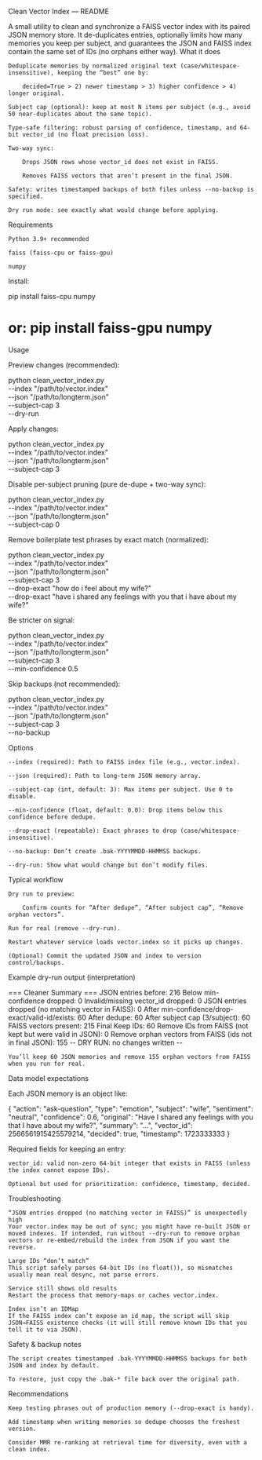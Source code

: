 Clean Vector Index — README

A small utility to clean and synchronize a FAISS vector index with its paired JSON memory store. It de-duplicates entries, optionally limits how many memories you keep per subject, and guarantees the JSON and FAISS index contain the same set of IDs (no orphans either way).
What it does

    Deduplicate memories by normalized original text (case/whitespace-insensitive), keeping the “best” one by:

        decided=True > 2) newer timestamp > 3) higher confidence > 4) longer original.

    Subject cap (optional): keep at most N items per subject (e.g., avoid 50 near-duplicates about the same topic).

    Type-safe filtering: robust parsing of confidence, timestamp, and 64-bit vector_id (no float precision loss).

    Two-way sync:

        Drops JSON rows whose vector_id does not exist in FAISS.

        Removes FAISS vectors that aren’t present in the final JSON.

    Safety: writes timestamped backups of both files unless --no-backup is specified.

    Dry run mode: see exactly what would change before applying.

Requirements

    Python 3.9+ recommended

    faiss (faiss-cpu or faiss-gpu)

    numpy

Install:

pip install faiss-cpu numpy
# or: pip install faiss-gpu numpy

Usage

Preview changes (recommended):

python clean_vector_index.py \
  --index "/path/to/vector.index" \
  --json  "/path/to/longterm.json" \
  --subject-cap 3 \
  --dry-run

Apply changes:

python clean_vector_index.py \
  --index "/path/to/vector.index" \
  --json  "/path/to/longterm.json" \
  --subject-cap 3

Disable per-subject pruning (pure de-dupe + two-way sync):

python clean_vector_index.py \
  --index "/path/to/vector.index" \
  --json  "/path/to/longterm.json" \
  --subject-cap 0

Remove boilerplate test phrases by exact match (normalized):

python clean_vector_index.py \
  --index "/path/to/vector.index" \
  --json  "/path/to/longterm.json" \
  --subject-cap 3 \
  --drop-exact "how do i feel about my wife?" \
  --drop-exact "have i shared any feelings with you that i have about my wife?"

Be stricter on signal:

python clean_vector_index.py \
  --index "/path/to/vector.index" \
  --json  "/path/to/longterm.json" \
  --subject-cap 3 \
  --min-confidence 0.5

Skip backups (not recommended):

python clean_vector_index.py \
  --index "/path/to/vector.index" \
  --json  "/path/to/longterm.json" \
  --subject-cap 3 \
  --no-backup

Options

    --index (required): Path to FAISS index file (e.g., vector.index).

    --json (required): Path to long-term JSON memory array.

    --subject-cap (int, default: 3): Max items per subject. Use 0 to disable.

    --min-confidence (float, default: 0.0): Drop items below this confidence before dedupe.

    --drop-exact (repeatable): Exact phrases to drop (case/whitespace-insensitive).

    --no-backup: Don’t create .bak-YYYYMMDD-HHMMSS backups.

    --dry-run: Show what would change but don’t modify files.

Typical workflow

    Dry run to preview:

        Confirm counts for “After dedupe”, “After subject cap”, “Remove orphan vectors”.

    Run for real (remove --dry-run).

    Restart whatever service loads vector.index so it picks up changes.

    (Optional) Commit the updated JSON and index to version control/backups.

Example dry-run output (interpretation)

=== Cleaner Summary ===
JSON entries before: 216
Below min-confidence dropped: 0
Invalid/missing vector_id dropped: 0
JSON entries dropped (no matching vector in FAISS): 0
After min-confidence/drop-exact/valid-id/exists: 60
After dedupe: 60
After subject cap (3/subject): 60
FAISS vectors present: 215
Final Keep IDs: 60
Remove IDs from FAISS (not kept but were valid in JSON): 0
Remove orphan vectors from FAISS (ids not in final JSON): 155
-- DRY RUN: no changes written --

    You’ll keep 60 JSON memories and remove 155 orphan vectors from FAISS when you run for real.

Data model expectations

Each JSON memory is an object like:

{
  "action": "ask-question",
  "type": "emotion",
  "subject": "wife",
  "sentiment": "neutral",
  "confidence": 0.6,
  "original": "Have I shared any feelings with you that I have about my wife?",
  "summary": "…",
  "vector_id": 2566561915425579214,
  "decided": true,
  "timestamp": 1723333333
}

Required fields for keeping an entry:

    vector_id: valid non-zero 64-bit integer that exists in FAISS (unless the index cannot expose IDs).

    Optional but used for prioritization: confidence, timestamp, decided.

Troubleshooting

    “JSON entries dropped (no matching vector in FAISS)” is unexpectedly high
    Your vector.index may be out of sync; you might have re-built JSON or moved indexes. If intended, run without --dry-run to remove orphan vectors or re-embed/rebuild the index from JSON if you want the reverse.

    Large IDs “don’t match”
    This script safely parses 64-bit IDs (no float()), so mismatches usually mean real desync, not parse errors.

    Service still shows old results
    Restart the process that memory-maps or caches vector.index.

    Index isn’t an IDMap
    If the FAISS index can’t expose an id_map, the script will skip JSON→FAISS existence checks (it will still remove known IDs that you tell it to via JSON).

Safety & backup notes

    The script creates timestamped .bak-YYYYMMDD-HHMMSS backups for both JSON and index by default.

    To restore, just copy the .bak-* file back over the original path.

Recommendations

    Keep testing phrases out of production memory (--drop-exact is handy).

    Add timestamp when writing memories so dedupe chooses the freshest version.

    Consider MMR re-ranking at retrieval time for diversity, even with a clean index.

